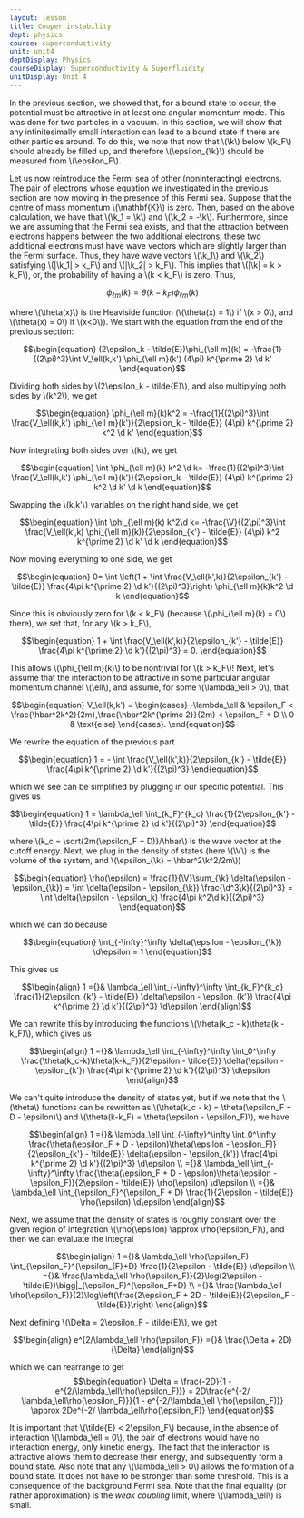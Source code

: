 ```yaml
---
layout: lesson
title: Cooper instability 
dept: physics
course: superconductivity
unit: unit4
deptDisplay: Physics
courseDisplay: Superconductivity & Superfluidity
unitDisplay: Unit 4
---
```

In the previous section, we showed that, for a bound state to occur, the potential must be attractive in at least one angular momentum mode. This was done for two particles in a vacuum. In this section, we will show that any infinitesimally small interaction can lead to a bound state if there are other particles around. To do this, we note that now that \\(\k\\) below \\(k\_F\\) should already be filled up, and therefore \\(\epsilon\_{\k}\\) should be measured from \\(\epsilon\_F\\). 

Let us now reintroduce the Fermi sea of other (noninteracting) electrons. The pair of electrons whose equation we investigated in the previous section are now moving in the presence of this Fermi sea. Suppose that the centre of mass momentum \\(\mathbf{K}\\) is zero. Then, based on the above calculation, we have that \\(\k\_1 = \k\\) and \\(\k\_2 = -\k\\). Furthermore, since we are assuming that the Fermi sea exists, and that the attraction between electrons happens between the two additional electrons, these two additional electrons must have wave vectors which are slightly larger than the Fermi surface. Thus, they have wave vectors \\(\k\_1\\) and \\(\k\_2\\) satisfying \\(\|\k\_1\| > k\_F\\) and \\(\|\k\_2\| > k\_F\\). This implies that \\(\|\k\| = k > k\_F\\), or, the probability of having a \\(k < k\_F\\) is zero. Thus, 

$$\begin{equation}
\phi_{\ell m}(k) = \theta(k - k_F)\phi_{\ell m}(k)
\end{equation}$$

where \\(\theta(x)\\) is the Heaviside function (\\(\theta(x) = 1\\) if \\(x > 0\\), and \\(\theta(x) = 0\\) if \\(x<0\\)). We start with the equation from the end of the previous section:

$$\begin{equation}
(2\epsilon_k - \tilde{E})\phi_{\ell m}(k) = -\frac{1}{(2\pi)^3}\int V_\ell(k,k') \phi_{\ell m}(k') (4\pi) k^{\prime 2} \d k'
\end{equation}$$

Dividing both sides by \\(2\epsilon\_k - \tilde{E}\\), and also multiplying both sides by \\(k^2\\), we get 

$$\begin{equation}
\phi_{\ell m}(k)k^2 = -\frac{1}{(2\pi)^3}\int \frac{V_\ell(k,k') \phi_{\ell m}(k')}{2\epsilon_k - \tilde{E}} (4\pi) k^{\prime 2} k^2 \d k'
\end{equation}$$

Now integrating both sides over \\(k\\), we get 

$$\begin{equation}
\int \phi_{\ell m}(k) k^2 \d k= -\frac{1}{(2\pi)^3}\int \frac{V_\ell(k,k') \phi_{\ell m}(k')}{2\epsilon_k - \tilde{E}} (4\pi) k^{\prime 2} k^2 \d k' \d k
\end{equation}$$

Swapping the \\(k,k'\\) variables on the right hand side, we get 

$$\begin{equation}
\int \phi_{\ell m}(k) k^2\d k= -\frac{\V}{(2\pi)^3}\int \frac{V_\ell(k',k) \phi_{\ell m}(k)}{2\epsilon_{k'} - \tilde{E}} (4\pi) k^2 k^{\prime 2} \d k' \d k
\end{equation}$$

Now moving everything to one side, we get 

$$\begin{equation}
0= \int \left(1 + \int \frac{V_\ell(k',k)}{2\epsilon_{k'} - \tilde{E}} \frac{4\pi k^{\prime 2} \d k'}{(2\pi)^3}\right)  \phi_{\ell m}(k)k^2 \d k
\end{equation}$$

Since this is obviously zero for \\(k < k\_F\\) (because \\(\phi\_{\ell m}(k) = 0\\) there), we set that, for any \\(k > k\_F\\),

$$\begin{equation}
1 + \int \frac{V_\ell(k',k)}{2\epsilon_{k'} - \tilde{E}} \frac{4\pi k^{\prime 2} \d k'}{(2\pi)^3} = 0.
\end{equation}$$

This allows \\(\phi\_{\ell m}(k)\\) to be nontrivial for \\(k > k\_F\\)! Next, let's assume that the interaction to be attractive in some particular angular momentum channel \\(\ell\\), and assume, for some \\(\lambda\_\ell > 0\\), that

$$\begin{equation}
V_\ell(k,k') = \begin{cases} -\lambda_\ell & \epsilon_F < \frac{\hbar^2k^2}{2m},\frac{\hbar^2k^{\prime 2}}{2m} < \epsilon_F + D \\ 0 & \text{else} \end{cases}.
\end{equation}$$

We rewrite the equation of the previous part 

$$\begin{equation}
1 = - \int \frac{V_\ell(k',k)}{2\epsilon_{k'} - \tilde{E}} \frac{4\pi k^{\prime 2} \d k'}{(2\pi)^3} 
\end{equation}$$

which we see can be simplified by plugging in our specific potential. This gives us 

$$\begin{equation}
1 =  \lambda_\ell \int_{k_F}^{k_c} \frac{1}{2\epsilon_{k'} - \tilde{E}} \frac{4\pi k^{\prime 2} \d k'}{(2\pi)^3}
\end{equation}$$

where \\(k\_c = \sqrt{2m(\epsilon\_F + D)}/\hbar\\) is the wave vector at the cutoff energy. Next, we plug in the density of states (here \\(\V\\) is the volume of the system, and \\(\epsilon\_{\k} = \hbar^2\k^2/2m\\))

$$\begin{equation}
\rho(\epsilon) = \frac{1}{\V}\sum_{\k} \delta(\epsilon - \epsilon_{\k}) = \int \delta(\epsilon - \epsilon_{\k}) \frac{\d^3\k}{(2\pi)^3} = \int \delta(\epsilon - \epsilon_k) \frac{4\pi k^2\d k}{(2\pi)^3}
\end{equation}$$

which we can do because 

$$\begin{equation}
\int_{-\infty}^\infty \delta(\epsilon - \epsilon_{\k}) \d\epsilon = 1
\end{equation}$$

This gives us 

$$\begin{align}
1 ={}&  \lambda_\ell \int_{-\infty}^\infty \int_{k_F}^{k_c} \frac{1}{2\epsilon_{k'} - \tilde{E}} \delta(\epsilon - \epsilon_{k'}) \frac{4\pi k^{\prime 2} \d k'}{(2\pi)^3} \d\epsilon 
\end{align}$$

We can rewrite this by introducing the functions \\(\theta(k\_c - k)\theta(k - k\_F)\\), which gives us 

$$\begin{align}
1 ={}&  \lambda_\ell \int_{-\infty}^\infty \int_0^\infty \frac{\theta(k_c-k)\theta(k-k_F)}{2\epsilon - \tilde{E}} \delta(\epsilon - \epsilon_{k'}) \frac{4\pi k^{\prime 2} \d k'}{(2\pi)^3} \d\epsilon 
\end{align}$$

We can't quite introduce the density of states yet, but if we note that the \\(\theta\\) functions can be rewritten as \\(\theta(k\_c - k) = \theta(\epsilon\_F + D - \epsilon)\\) and \\(\theta(k-k\_F) = \theta(\epsilon - \epsilon\_F)\\), we have 

$$\begin{align}
1 ={}& \lambda_\ell \int_{-\infty}^\infty \int_0^\infty \frac{\theta(\epsilon_F + D - \epsilon)\theta(\epsilon - \epsilon_F)}{2\epsilon_{k'} - \tilde{E}} \delta(\epsilon - \epsilon_{k'}) \frac{4\pi k^{\prime 2} \d k'}{(2\pi)^3} \d\epsilon \\
={}& \lambda_\ell  \int_{-\infty}^\infty \frac{\theta(\epsilon_F + D - \epsilon)\theta(\epsilon - \epsilon_F)}{2\epsilon - \tilde{E}} \rho(\epsilon) \d\epsilon \\
={}& \lambda_\ell \int_{\epsilon_F}^{\epsilon_F + D} \frac{1}{2\epsilon - \tilde{E}} \rho(\epsilon) \d\epsilon
\end{align}$$

Next, we assume that the density of states is roughly constant over the given region of integration \\(\rho(\epsilon) \approx \rho(\epsilon\_F)\\), and then we can evaluate the integral 

$$\begin{align}
1 ={}& \lambda_\ell \rho(\epsilon_F) \int_{\epsilon_F}^{\epsilon_{F}+D} \frac{1}{2\epsilon - \tilde{E}} \d\epsilon \\
={}& \frac{\lambda_\ell \rho(\epsilon_F)}{2}\log(2\epsilon - \tilde{E})\bigg|_{\epsilon_F}^{\epsilon_F+D} \\
={}& \frac{\lambda_\ell \rho(\epsilon_F)}{2}\log\left(\frac{2\epsilon_F + 2D - \tilde{E}}{2\epsilon_F - \tilde{E}}\right) 
\end{align}$$

Next defining \\(\Delta = 2\epsilon\_F - \tilde{E}\\), we get 

$$\begin{align}
e^{2/\lambda_\ell \rho(\epsilon_F)} ={}& \frac{\Delta + 2D}{\Delta}
\end{align}$$

which we can rearrange to get 
$$\begin{equation}
\Delta = \frac{-2D}{1 - e^{2/\lambda_\ell\rho(\epsilon_F)}} = 2D\frac{e^{-2/ \lambda_\ell\rho(\epsilon_F)}}{1 - e^{-2/\lambda_\ell \rho(\epsilon_F)}} \approx  2De^{-2/ \lambda_\ell\rho(\epsilon_F)}
\end{equation}$$

It is important that \\(\tilde{E} < 2\epsilon\_F\\) because, in the absence of interaction \\(\lambda\_\ell = 0\\), the pair of electrons would have no interaction energy, only kinetic energy. The fact that the interaction is attractive allows them to decrease their energy, and subsequently form a bound state. Also note that any \\(\lambda\_\ell > 0\\) allows the formation of a bound state. It does not have to be stronger than some threshold. This is a consequence of the background Fermi sea. Note that the final equality (or rather approximation) is the <i>weak coupling</i> limit, where \\(\lambda\_\ell\\) is small.

